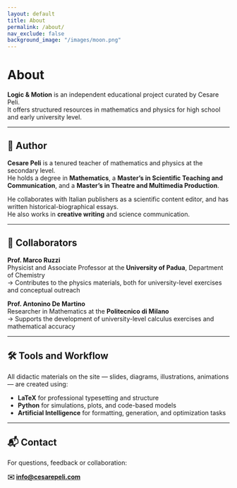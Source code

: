 ```yaml
---
layout: default
title: About
permalink: /about/
nav_exclude: false
background_image: "/images/moon.png"
---
```


<!-- Google tag (gtag.js) -->
<script async src="https://www.googletagmanager.com/gtag/js?id=G-3P4GLVFYWW"></script>
<script>
  window.dataLayer = window.dataLayer || [];
  function gtag(){dataLayer.push(arguments);}
  gtag('js', new Date());
  gtag('config', 'G-3P4GLVFYWW');
</script>

# About

<div class="content-box">

**Logic & Motion** is an independent educational project curated by Cesare Peli.  
It offers structured resources in mathematics and physics for high school and early university level.

---

## 👤 Author

**Cesare Peli** is a tenured teacher of mathematics and physics at the secondary level.  
He holds a degree in **Mathematics**, a **Master’s in Scientific Teaching and Communication**, and a **Master’s in Theatre and Multimedia Production**.

He collaborates with Italian publishers as a scientific content editor, and has written historical-biographical essays.  
He also works in **creative writing** and science communication.

---

## 👥 Collaborators

**Prof. Marco Ruzzi**  
Physicist and Associate Professor at the **University of Padua**, Department of Chemistry  
→ Contributes to the physics materials, both for university-level exercises and conceptual outreach

**Prof. Antonino De Martino**  
Researcher in Mathematics at the **Politecnico di Milano**  
→ Supports the development of university-level calculus exercises and mathematical accuracy

---

## 🛠️ Tools and Workflow

All didactic materials on the site — slides, diagrams, illustrations, animations — are created using:

- **LaTeX** for professional typesetting and structure  
- **Python** for simulations, plots, and code-based models  
- **Artificial Intelligence** for formatting, generation, and optimization tasks

---

## 📬 Contact

For questions, feedback or collaboration:

**✉️ info@cesarepeli.com**

</div>